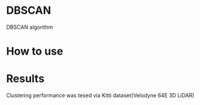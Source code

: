 # DBSCAN
DBSCAN algorithm  
  
# How to use  
  
# Results
Clustering performance was tesed via Kitti dataset(Velodyne 64E 3D LiDAR)  
